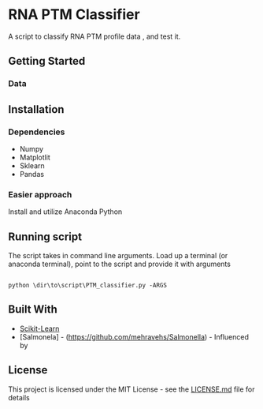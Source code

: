 # RNA PTM Classifier

A script to classify RNA PTM profile data , and test it.

## Getting Started

### Data 

## Installation


### Dependencies

- Numpy
- Matplotlit
- Sklearn
- Pandas


### Easier approach

Install and utilize Anaconda Python

## Running script

The script takes in command line arguments. Load up a terminal (or anaconda terminal), point to the script and provide it with arguments

```

python \dir\to\script\PTM_classifier.py -ARGS

```

## Built With

* [Scikit-Learn](https://github.com/scikit-learn/scikit-learn)
* [Salmonela] - (https://github.com/mehravehs/Salmonella) - Influenced by

## License

This project is licensed under the MIT License - see the [LICENSE.md](LICENSE.md) file for details

